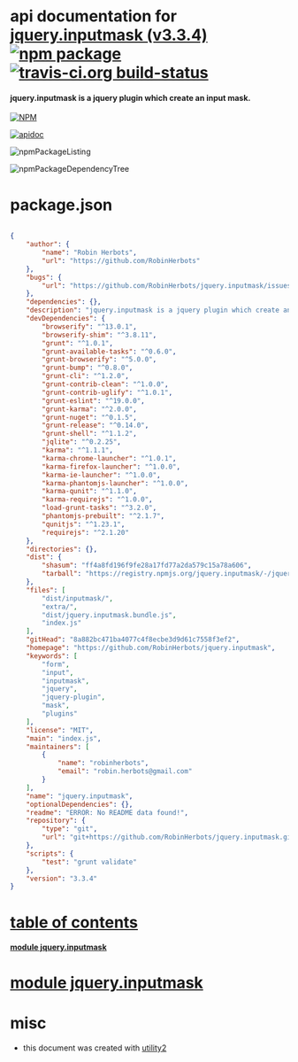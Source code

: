 # api documentation for  [jquery.inputmask (v3.3.4)](https://github.com/RobinHerbots/jquery.inputmask)  [![npm package](https://img.shields.io/npm/v/npmdoc-jquery.inputmask.svg?style=flat-square)](https://www.npmjs.org/package/npmdoc-jquery.inputmask) [![travis-ci.org build-status](https://api.travis-ci.org/npmdoc/node-npmdoc-jquery.inputmask.svg)](https://travis-ci.org/npmdoc/node-npmdoc-jquery.inputmask)
#### jquery.inputmask is a jquery plugin which create an input mask.

[![NPM](https://nodei.co/npm/jquery.inputmask.png?downloads=true)](https://www.npmjs.com/package/jquery.inputmask)

[![apidoc](https://npmdoc.github.io/node-npmdoc-jquery.inputmask/build/screenCapture.buildNpmdoc.browser._2Fhome_2Ftravis_2Fbuild_2Fnpmdoc_2Fnode-npmdoc-jquery.inputmask_2Ftmp_2Fbuild_2Fapidoc.html.png)](https://npmdoc.github.io/node-npmdoc-jquery.inputmask/build/apidoc.html)

![npmPackageListing](https://npmdoc.github.io/node-npmdoc-jquery.inputmask/build/screenCapture.npmPackageListing.svg)

![npmPackageDependencyTree](https://npmdoc.github.io/node-npmdoc-jquery.inputmask/build/screenCapture.npmPackageDependencyTree.svg)



# package.json

```json

{
    "author": {
        "name": "Robin Herbots",
        "url": "https://github.com/RobinHerbots"
    },
    "bugs": {
        "url": "https://github.com/RobinHerbots/jquery.inputmask/issues"
    },
    "dependencies": {},
    "description": "jquery.inputmask is a jquery plugin which create an input mask.",
    "devDependencies": {
        "browserify": "^13.0.1",
        "browserify-shim": "^3.8.11",
        "grunt": "^1.0.1",
        "grunt-available-tasks": "^0.6.0",
        "grunt-browserify": "^5.0.0",
        "grunt-bump": "^0.8.0",
        "grunt-cli": "^1.2.0",
        "grunt-contrib-clean": "^1.0.0",
        "grunt-contrib-uglify": "^1.0.1",
        "grunt-eslint": "^19.0.0",
        "grunt-karma": "^2.0.0",
        "grunt-nuget": "^0.1.5",
        "grunt-release": "^0.14.0",
        "grunt-shell": "^1.1.2",
        "jqlite": "^0.2.25",
        "karma": "^1.1.1",
        "karma-chrome-launcher": "^1.0.1",
        "karma-firefox-launcher": "^1.0.0",
        "karma-ie-launcher": "^1.0.0",
        "karma-phantomjs-launcher": "^1.0.0",
        "karma-qunit": "^1.1.0",
        "karma-requirejs": "^1.0.0",
        "load-grunt-tasks": "^3.2.0",
        "phantomjs-prebuilt": "^2.1.7",
        "qunitjs": "^1.23.1",
        "requirejs": "^2.1.20"
    },
    "directories": {},
    "dist": {
        "shasum": "ff4a8fd196f9fe28a17fd77a2da579c15a78a606",
        "tarball": "https://registry.npmjs.org/jquery.inputmask/-/jquery.inputmask-3.3.4.tgz"
    },
    "files": [
        "dist/inputmask/",
        "extra/",
        "dist/jquery.inputmask.bundle.js",
        "index.js"
    ],
    "gitHead": "8a882bc471ba4077c4f8ecbe3d9d61c7558f3ef2",
    "homepage": "https://github.com/RobinHerbots/jquery.inputmask",
    "keywords": [
        "form",
        "input",
        "inputmask",
        "jquery",
        "jquery-plugin",
        "mask",
        "plugins"
    ],
    "license": "MIT",
    "main": "index.js",
    "maintainers": [
        {
            "name": "robinherbots",
            "email": "robin.herbots@gmail.com"
        }
    ],
    "name": "jquery.inputmask",
    "optionalDependencies": {},
    "readme": "ERROR: No README data found!",
    "repository": {
        "type": "git",
        "url": "git+https://github.com/RobinHerbots/jquery.inputmask.git"
    },
    "scripts": {
        "test": "grunt validate"
    },
    "version": "3.3.4"
}
```



# <a name="apidoc.tableOfContents"></a>[table of contents](#apidoc.tableOfContents)

#### [module jquery.inputmask](#apidoc.module.jquery.inputmask)



# <a name="apidoc.module.jquery.inputmask"></a>[module jquery.inputmask](#apidoc.module.jquery.inputmask)



# misc
- this document was created with [utility2](https://github.com/kaizhu256/node-utility2)
